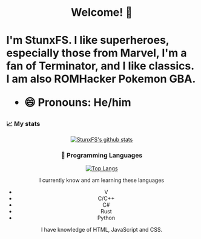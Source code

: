 <h1 align="center">Welcome! 👋<h1>

<!--
**StunxFS/StunxFS** is a ✨ _special_ ✨ repository because its `README.md` (this file) appears on your GitHub profile.

Here are some ideas to get you started:

- 🔭 I’m currently working on ...
- 🌱 I’m currently learning ...
- 👯 I’m looking to collaborate on ...
- 🤔 I’m looking for help with ...
- 💬 Ask me about ...
- 📫 How to reach me: ...
- 😄 Pronouns: ...
- ⚡ Fun fact: ...
-->

I'm StunxFS. I like superheroes, especially those from Marvel, I'm a fan of Terminator, and I like classics. I am also ROMHacker Pokemon GBA.

* 😄 Pronouns: He/him

### :chart_with_upwards_trend: My stats
<div align="center">

[![StunxFS's github stats](https://github-readme-stats.vercel.app/api?username=StunxFS)](https://github.com/anuraghazra/github-readme-stats)

<div/>

### :rice_scene: Programming Languages
<div align="center">

[![Top Langs](https://github-readme-stats.vercel.app/api/top-langs/?username=StunxFS&layout=compact)](https://github.com/anuraghazra/github-readme-stats)

<div/>

I currently know and am learning these languages
* V
* C/C++
* C#
* Rust
* Python

I have knowledge of HTML, JavaScript and CSS.

<!--
### 🔭 I’m currently working on
Currently I have a project called [***"FokerScript"***](https://github.com/StunxFS/foker).
-->
